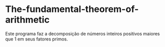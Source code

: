 # The-fundamental-theorem-of-arithmetic
Este programa faz a decomposição de números inteiros positivos maiores que 1 em seus fatores primos.
